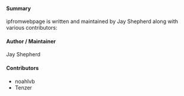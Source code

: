 #### Summary
ipfromwebpage is written and maintained by Jay Shepherd along with various contributors:

#### Author / Maintainer
Jay Shepherd

#### Contributors
* noahlvb
* Tenzer